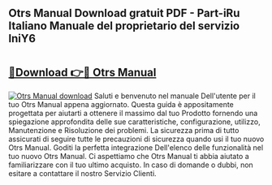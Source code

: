 ## Otrs Manual Download gratuit PDF - Part-iRu Italiano Manuale del proprietario del servizio lniY6

# <h2><a href="http://dfbuwds.blite.top/?on=Otrs+Manual">🔗Download 👉🔴 Otrs Manual</a></h2>

[![Otrs Manual download](https://i.imgur.com/lujVjoI.png)](http://dfbuwds.blite.top/?on=Otrs+Manual)
Saluti e benvenuto nel manuale Dell'utente per il tuo Otrs Manual appena aggiornato. Questa guida è appositamente progettata per aiutarti a ottenere il massimo dal tuo Prodotto fornendo una spiegazione approfondita delle sue caratteristiche, configurazione, utilizzo, Manutenzione e Risoluzione dei problemi. La sicurezza prima di tutto assicurati di seguire tutte le precauzioni di sicurezza quando usi il tuo nuovo Otrs Manual. Goditi la perfetta integrazione Dell'elenco delle funzionalità nel tuo nuovo Otrs Manual. Ci aspettiamo che Otrs Manual ti abbia aiutato a familiarizzare con il tuo ultimo acquisto. In caso di domande o dubbi, non esitare a contattare il nostro Servizio Clienti.
